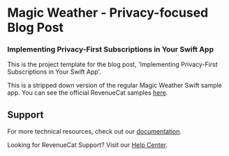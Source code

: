 #  Magic Weather - Privacy-focused Blog Post
### Implementing Privacy-First Subscriptions in Your Swift App

This is the project template for the blog post, 'Implementing Privacy-First Subscriptions in Your Swift App'.

This is a stripped down version of the regular Magic Weather Swift sample app. You can see the official RevenueCat samples [here](https://docs.revenuecat.com/docs/sample-apps).

## Support

For more technical resources, check out our [documentation](https://docs.revenuecat.com).

Looking for RevenueCat Support? Visit our [Help Center](https://support.revenuecat.com/hc/en-us).

